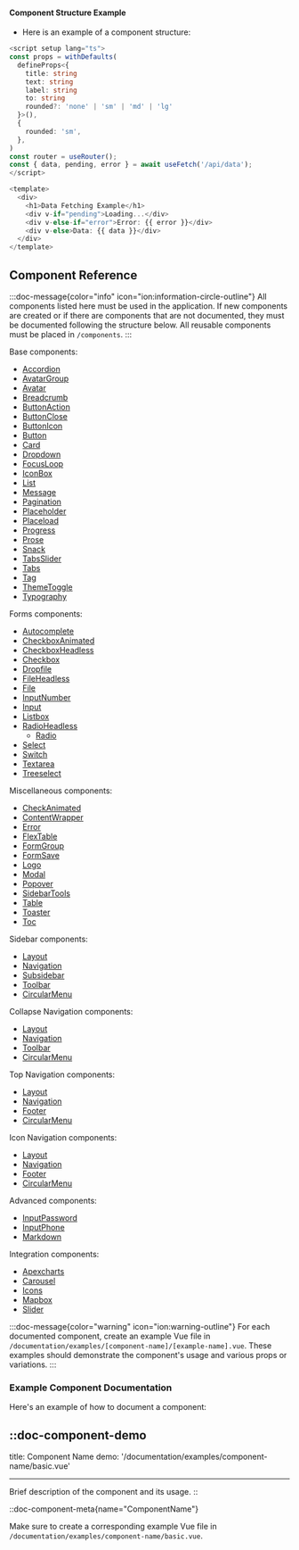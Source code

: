 #### **Component Structure Example**

- Here is an example of a component structure:

```typescript
<script setup lang="ts">
const props = withDefaults(
  defineProps<{
    title: string
    text: string
    label: string
    to: string
    rounded?: 'none' | 'sm' | 'md' | 'lg'
  }>(),
  {
    rounded: 'sm',
  },
)
const router = useRouter();
const { data, pending, error } = await useFetch('/api/data');
</script>

<template>
  <div>
    <h1>Data Fetching Example</h1>
    <div v-if="pending">Loading...</div>
    <div v-else-if="error">Error: {{ error }}</div>
    <div v-else>Data: {{ data }}</div>
  </div>
</template>
```

## Component Reference

:::doc-message{color="info" icon="ion:information-circle-outline"}
All components listed here must be used in the application. If new components are created or if there are components that are not documented, they must be documented following the structure below. All reusable components must be placed in `/components`.
:::

Base components:

- [Accordion](/documentation/content/documentation/60.reference/1.base/accordion.md)
- [AvatarGroup](/documentation/content/documentation/60.reference/1.base/avatar-group.md)
- [Avatar](/documentation/content/documentation/60.reference/1.base/avatar.md)
- [Breadcrumb](/documentation/content/documentation/60.reference/1.base/breadcrumb.md)
- [ButtonAction](/documentation/content/documentation/60.reference/1.base/button-action.md)
- [ButtonClose](/documentation/content/documentation/60.reference/1.base/button-close.md)
- [ButtonIcon](/documentation/content/documentation/60.reference/1.base/button-icon.md)
- [Button](/documentation/content/documentation/60.reference/1.base/button.md)
- [Card](/documentation/content/documentation/60.reference/1.base/card.md)
- [Dropdown](/documentation/content/documentation/60.reference/1.base/dropdown.md)
- [FocusLoop](/documentation/content/documentation/60.reference/1.base/focus-loop.md)
- [IconBox](/documentation/content/documentation/60.reference/1.base/icon-box.md)
- [List](/documentation/content/documentation/60.reference/1.base/list.md)
- [Message](/documentation/content/documentation/60.reference/1.base/message.md)
- [Pagination](/documentation/content/documentation/60.reference/1.base/pagination.md)
- [Placeholder](/documentation/content/documentation/60.reference/1.base/placeholder.md)
- [Placeload](/documentation/content/documentation/60.reference/1.base/placeload.md)
- [Progress](/documentation/content/documentation/60.reference/1.base/progress.md)
- [Prose](/documentation/content/documentation/60.reference/1.base/prose.md)
- [Snack](/documentation/content/documentation/60.reference/1.base/snack.md)
- [TabsSlider](/documentation/content/documentation/60.reference/1.base/tabs-slider.md)
- [Tabs](/documentation/content/documentation/60.reference/1.base/tabs.md)
- [Tag](/documentation/content/documentation/60.reference/1.base/tag.md)
- [ThemeToggle](/documentation/content/documentation/60.reference/1.base/theme-toggle.md)
- [Typography](/documentation/content/documentation/60.reference/1.base/typography.md)

Forms components:

- [Autocomplete](/documentation/content/documentation/60.reference/2.forms/autocomplete.md)
- [CheckboxAnimated](/documentation/content/documentation/60.reference/2.forms/checkbox-animated.md)
- [CheckboxHeadless](/documentation/content/documentation/60.reference/2.forms/checkbox-headless.md)
- [Checkbox](/documentation/content/documentation/60.reference/2.forms/checkbox.md)
- [Dropfile](/documentation/content/documentation/60.reference/2.forms/dropfile.md)
- [FileHeadless](/documentation/content/documentation/60.reference/2.forms/file-headless.md)
- [File](/documentation/content/documentation/60.reference/2.forms/file.md)
- [InputNumber](/documentation/content/documentation/60.reference/2.forms/input-number.md)
- [Input](/documentation/content/documentation/60.reference/2.forms/input.md)
- [Listbox](/documentation/content/documentation/60.reference/2.forms/listbox.md)
- [RadioHeadless](/documentation/content/documentation/60.reference/2.forms/radio-headless.md)
  - [Radio](/documentation/content/documentation/60.reference/2.forms/radio.md)
- [Select](/documentation/content/documentation/60.reference/2.forms/select.md)
- [Switch](/documentation/content/documentation/60.reference/2.forms/switch.md)
- [Textarea](/documentation/content/documentation/60.reference/2.forms/textarea.md)
- [Treeselect](/documentation/content/documentation/60.reference/2.forms/treeselect.md)

Miscellaneous components:

- [CheckAnimated](/documentation/content/documentation/60.reference/3.tairo/check-animated.md)
- [ContentWrapper](/documentation/content/documentation/60.reference/3.tairo/content-wrapper.md)
- [Error](/documentation/content/documentation/60.reference/3.tairo/error.md)
- [FlexTable](/documentation/content/documentation/60.reference/3.tairo/flex-table.md)
- [FormGroup](/documentation/content/documentation/60.reference/3.tairo/form-group.md)
- [FormSave](/documentation/content/documentation/60.reference/3.tairo/form-save.md)
- [Logo](/documentation/content/documentation/60.reference/3.tairo/logo.md)
- [Modal](/documentation/content/documentation/60.reference/3.tairo/modal.md)
- [Popover](/documentation/content/documentation/60.reference/3.tairo/popover.md)
- [SidebarTools](/documentation/content/documentation/60.reference/3.tairo/sidebar-tools.md)
- [Table](/documentation/content/documentation/60.reference/3.tairo/table.md)
- [Toaster](/documentation/content/documentation/60.reference/3.tairo/toaster.md)
- [Toc](/documentation/content/documentation/60.reference/3.tairo/toc.md)

Sidebar components:

- [Layout](/documentation/content/documentation/60.reference/4.sidebar/layout.md)
- [Navigation](/documentation/content/documentation/60.reference/4.sidebar/navigation.md)
- [Subsidebar](/documentation/content/documentation/60.reference/4.sidebar/subsidebar.md)
- [Toolbar](/documentation/content/documentation/60.reference/4.sidebar/toolbar.md)
- [CircularMenu](/documentation/content/documentation/60.reference/4.sidebar/circular-menu.md)

Collapse Navigation components:

- [Layout](/documentation/content/documentation/60.reference/5.collapse/layout.md)
- [Navigation](/documentation/content/documentation/60.reference/5.collapse/navigation.md)
- [Toolbar](/documentation/content/documentation/60.reference/5.collapse/toolbar.md)
- [CircularMenu](/documentation/content/documentation/60.reference/5.collapse/circular-menu.md)

Top Navigation components:

- [Layout](/documentation/content/documentation/60.reference/6.topnav/layout.md)
- [Navigation](/documentation/content/documentation/60.reference/6.topnav/navigation.md)
- [Footer](/documentation/content/documentation/60.reference/6.topnav/footer.md)
- [CircularMenu](/documentation/content/documentation/60.reference/6.topnav/circular-menu.md)

Icon Navigation components:

- [Layout](/documentation/content/documentation/60.reference/7.iconnav/layout.md)
- [Navigation](/documentation/content/documentation/60.reference/7.iconnav/navigation.md)
- [Footer](/documentation/content/documentation/60.reference/7.iconnav/footer.md)
- [CircularMenu](/documentation/content/documentation/60.reference/7.iconnav/circular-menu.md)

Advanced components:

- [InputPassword](/documentation/content/documentation/60.reference/8.advanced/input-password.md)
- [InputPhone](/documentation/content/documentation/60.reference/8.advanced/input-phone.md)
- [Markdown](/documentation/content/documentation/60.reference/8.advanced/markdown.md)

Integration components:

- [Apexcharts](/documentation/content/documentation/60.reference/9.integration/apexcharts.md)
- [Carousel](/documentation/content/documentation/60.reference/9.integration/carousel.md)
- [Icons](/documentation/content/documentation/60.reference/9.integration/icons.md)
- [Mapbox](/documentation/content/documentation/60.reference/9.integration/mapbox.md)
- [Slider](/documentation/content/documentation/60.reference/9.integration/slider.md)

:::doc-message{color="warning" icon="ion:warning-outline"}
For each documented component, create an example Vue file in `/documentation/examples/[component-name]/[example-name].vue`. These examples should demonstrate the component's usage and various props or variations.
:::

### Example Component Documentation

Here's an example of how to document a component:

## ::doc-component-demo

title: Component Name
demo: '/documentation/examples/component-name/basic.vue'

---

Brief description of the component and its usage.
::

::doc-component-meta{name="ComponentName"}

Make sure to create a corresponding example Vue file in `/documentation/examples/component-name/basic.vue`.

